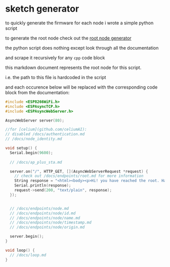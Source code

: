 # sketch generator

to quickly generate the firmware for each node i wrote a simple python script

to generate the root node check out the [root node generator](./root_node.md)

the python script does nothing except look through all the documentation

and scrape it recursively for any `cpp` code block

this markdown document represents the root node for this script.

i.e. the path to this file is hardcoded in the script

and each occurence below will be replaced with the corresponding code block from the documentation:

```cpp
#include <ESP8266WiFi.h>
#include <ESPAsyncTCP.h>
#include <ESPAsyncWebServer.h>

AsyncWebServer server(80);

//for [celium](github.com/celiumAI):
// disabled /docs/authentication.md
// /docs/node_identity.md

void setup() {
  Serial.begin(9600);
  
  // /docs/ap_plus_sta.md

  server.on("/", HTTP_GET, [](AsyncWebServerRequest *request) {
    // check out /docs/endpoints/root.md for more information
    String response = "<html><body><p>Hi! you have reached the root. Have a great day</p></body></html>";
    Serial.println(response);
    request->send(200, "text/plain", response);
  });


  // /docs/endpoints/node.md
  // /docs/endpoints/node/id.md
  // /docs/endpoints/node/name.md
  // /docs/endpoints/node/timestamp.md
  // /docs/endpoints/node/origin.md

  server.begin();
}

void loop() {
  // /docs/loop.md
}
```